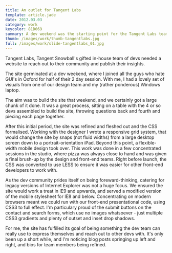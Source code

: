 ```yaml
---
title: An outlet for Tangent Labs
template: article.jade
date: 2012.03.03
category: work
keycolor: 81D069
summary: A dev weekend was the starting point for the Tangent Labs team's new site
thumb: /images/work/thumb-tangentlabs.jpg
full: /images/work/slide-tangentlabs_01.jpg
---
```


Tangent Labs, Tangent Snowball's gifted in-house team of devs needed a website to reach out to their community and publish their insights.

The site germinated at a dev weekend, where I joined all the guys who hate GUI's in Oxford for half of their 2 day session. With me, I had a lovely set of visuals from one of our design team and my (rather ponderous) Windows laptop.

The aim was to build the site that weekend, and we certainly got a large chunk of it done. It was a great process, sitting on a table with the 4 or so devs assembled to build the site, throwing questions back and fourth and piecing each page together.

After this initial period, the site was refined and fleshed out and the CSS formalised. Working with the designer I wrote a responsive grid system, that would change the site by snaps (not fluid widths) from a large desktop screen down to a portrait-orientation iPad. Beyond this point, a flexible-width mobile design took over. This work was done in a few concentrated sessions in the studio, where pizza was always close to hand and was given a final brush-up by the design and front-end teams. Right before launch, the CSS was converted to use LESS to ensure it was easier for other front-end developers to work with.

As the dev community prides itself on being foreward-thinking, catering for legacy versions of Internet Explorer was not a huge focus. We ensured the site would work a treat in IE9 and upwards, and served a modified version of the mobile stylesheet for IE8 and below. Concentrating on modern browsers meant we could run with our front-end presentational code, using CSS3 to full effect. I'm particulary proud of the submit buttons on the contact and search forms, which use no images whatsoever - just multiple CSS3 gradients and plenty of outset and inset drop shadows.

For me, the site has fulfilled its goal of being something the dev team can really use to express themselves and reach out to other devs with. It's only been up a short while, and I'm noticing blog posts springing up left and right, and bios for team members being refined.
